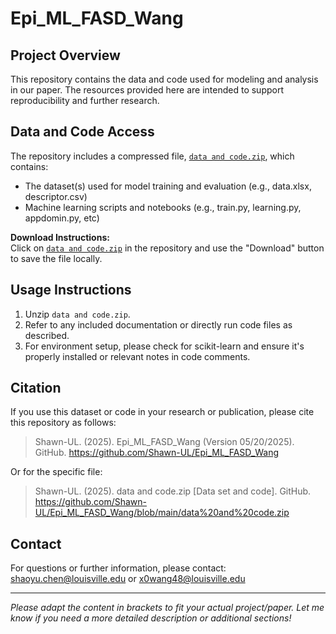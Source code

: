 # Epi_ML_FASD_Wang

## Project Overview

This repository contains the data and code used for modeling and analysis in our paper. The resources provided here are intended to support reproducibility and further research.

## Data and Code Access

The repository includes a compressed file, [`data and code.zip`](./data%20and%20code.zip), which contains:

- The dataset(s) used for model training and evaluation (e.g., data.xlsx, descriptor.csv)
- Machine learning scripts and notebooks (e.g., train.py, learning.py, appdomin.py, etc)

**Download Instructions:**  
Click on [`data and code.zip`](./data%20and%20code.zip) in the repository and use the "Download" button to save the file locally.

## Usage Instructions

1. Unzip `data and code.zip`.
2. Refer to any included documentation or directly run code files as described.
3. For environment setup, please check for scikit-learn and ensure it's properly installed or relevant notes in code comments.

## Citation

If you use this dataset or code in your research or publication, please cite this repository as follows:

> Shawn-UL. (2025). Epi_ML_FASD_Wang (Version 05/20/2025). GitHub. https://github.com/Shawn-UL/Epi_ML_FASD_Wang

Or for the specific file:

> Shawn-UL. (2025). data and code.zip [Data set and code]. GitHub. https://github.com/Shawn-UL/Epi_ML_FASD_Wang/blob/main/data%20and%20code.zip

## Contact

For questions or further information, please contact: shaoyu.chen@louisville.edu or x0wang48@louisville.edu

---

*Please adapt the content in brackets to fit your actual project/paper. Let me know if you need a more detailed description or additional sections!*
